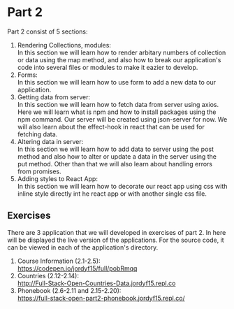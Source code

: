 # Part 2
Part 2 consist of 5 sections:  
1. Rendering Collections, modules:  
In this section we will learn how to render arbitary numbers of collection or data using the map method, and also how to break our application's code into several files or modules to make it eazier to develop.
2. Forms:  
In this section we will learn how to use form to add a new data to our application.
3. Getting data from server:  
In this section we will learn how to fetch data from server using axios. Here we will learn what is npm and how to install packages using the npm command. Our server will be created using json-server for now. We will also learn about the effect-hook in react that can be used for fetching data.
4. Altering data in server:  
In this section we will learn how to add data to server using the post method and also how to alter or update a data in the server using the put method. Other than that we will also learn about handling errors from promises.
5. Adding styles to React App:  
In this section we will learn how to decorate our react app using css with inline style directly int he react app or with another single css file.

## Exercises
There are 3 application that we will developed in exercises of part 2. In here will be displayed the live version of the applications. For the source code, it can be viewed in each of the application's directory.
1. Course Information (2.1-2.5):  
https://codepen.io/jordyf15/full/pobRmqq
2. Countries (2.12-2.14):  
http://Full-Stack-Open-Countries-Data.jordyf15.repl.co
3. Phonebook (2.6-2.11 and 2.15-2.20):  
https://full-stack-open-part2-phonebook.jordyf15.repl.co/
